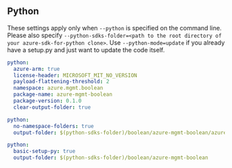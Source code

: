 ## Python

These settings apply only when `--python` is specified on the command line.
Please also specify `--python-sdks-folder=<path to the root directory of your azure-sdk-for-python clone>`.
Use `--python-mode=update` if you already have a setup.py and just want to update the code itself.

``` yaml $(python)
python:
  azure-arm: true
  license-header: MICROSOFT_MIT_NO_VERSION
  payload-flattening-threshold: 2
  namespace: azure.mgmt.boolean
  package-name: azure-mgmt-boolean
  package-version: 0.1.0
  clear-output-folder: true
```
``` yaml $(python) && $(python-mode) == 'update'
python:
  no-namespace-folders: true
  output-folder: $(python-sdks-folder)/boolean/azure-mgmt-boolean/azure/mgmt/boolean
```
``` yaml $(python) && $(python-mode) == 'create'
python:
  basic-setup-py: true
  output-folder: $(python-sdks-folder)/boolean/azure-mgmt-boolean
```
